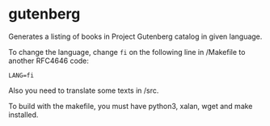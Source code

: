 # gutenberg

Generates a listing of books in Project Gutenberg catalog in given language.

To change the language, change `fi` on the following line in /Makefile to another RFC4646 code:
  
    LANG=fi
    
Also you need to translate some texts in /src.
 
To build with the makefile, you must have python3, xalan, wget and make installed.

